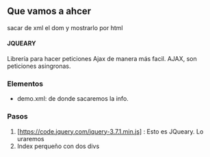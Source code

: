 ## Que vamos a ahcer
sacar de xml el dom y mostrarlo por html

#### JQUEARY 
Librería para hacer peticiones Ajax de manera más facil. AJAX, son peticiones asingronas. 
### Elementos
- demo.xml: de donde sacaremos la info. 

### Pasos
1. [https://code.jquery.com/jquery-3.7.1.min.js] : Esto es JQueary. Lo uraremos
2. Index perqueño con dos divs